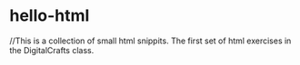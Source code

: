# hello-html
//This is a collection of small html snippits.  The first set of html exercises in the DigitalCrafts class.
